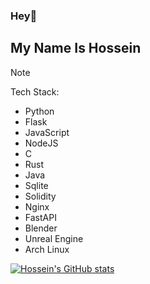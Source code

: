 ### Hey👋 
## My Name Is Hossein

> [!NOTE]
> Tech Stack:
> - Python
> - Flask
> - JavaScript
> - NodeJS
> - C
> - Rust
> - Java
> - Sqlite
> - Solidity
> - Nginx
> - FastAPI
> - Blender
> - Unreal Engine
> - Arch Linux

[![Hossein's GitHub stats](https://github-readme-stats.vercel.app/api?username=HosseinToloueiFard)](https://github.com/anuraghazra/github-readme-stats)

